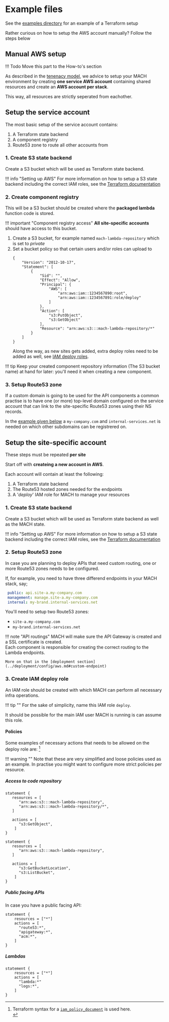 # Example files

See the [examples directory](https://github.com/labd/mach-composer/tree/master/examples/aws/infra/) for an example of a Terraform setup

Rather curious on how to setup the AWS account manually? Follow the steps below

## Manual AWS setup


!!! Todo
    Move this part to the How-to's section


As described in the [tenenacy model](../guidance/tenancy.md#aws-tenancy), we advice to setup your MACH environment by creating **one service AWS account** containing shared resources and create an **AWS account per stack**.

This way, all resources are strictly seperated from eachother.


## Setup the service account

The most basic setup of the service account contains:

1. A Terraform state backend
2. A component registry
3. Route53 zone to route all other accounts from

### 1. Create S3 state backend
Create a S3 bucket which will be used as Terraform state backend.

!!! info "Setting up AWS"
    For more information on how to setup a S3 state backend including the correct IAM roles, see the [Terraform documentation](https://www.terraform.io/docs/backends/types/s3.html#s3-bucket-permissions)


### 2. Create component registry

This will be a S3 bucket should be created where the **packaged lambda** function code is stored.


!!! important "Component registry access"
      **All site-specific accounts** should have access to this bucket.

1. Create a S3 bucket, for example named `mach-lambda-repository` which is set to *private*
2. Set a bucket policy so that certain users and/or roles can upload to
   ```
   {
       "Version": "2012-10-17",
       "Statement": [
           {
               "Sid": "",
               "Effect": "Allow",
               "Principal": {
                   "AWS": [
                       "arn:aws:iam::1234567890:root",
                       "arn:aws:iam::1234567891:role/deploy"
                   ]
               },
               "Action": [
                   "s3:PutObject",
                   "s3:GetObject"
               ],
               "Resource": "arn:aws:s3:::mach-lambda-repository/*"
           }
       ]
   }
   ```
   Along the way, as new sites gets added, extra deploy roles need to be added as well, see [IAM deploy roles](#iam-deploy-role).


!!! tip
    Keep your created component repository information (The S3 bucket name) at hand for later: you'll need it when creating a new component.

### 3. Setup Route53 zone

If a custom domain is going to be used for the API components a common practise is to have one (or more) top-level domain configured on the service account that can link to the site-specific Route53 zones using their NS records.

In the [example given below](#2-setup-route53-zone) a `my-company.com` and `internal-services.net` is needed on which other subdomains can be registrered on.
## Setup the site-specific account

These steps must be repeated **per site**

Start off with **createing a new account in AWS**.

Each account will contain at least the following:

1. A Terraform state backend
2. The Route53 hosted zones needed for the endpoints
3. A '*deploy*' IAM role for MACH to manage your resources

### 1. Create S3 state backend
Create a S3 bucket which will be used as Terraform state backend as well as the MACH state.

!!! info "Setting up AWS"
    For more information on how to setup a S3 state backend including the correct IAM roles, see the [Terraform documentation](https://www.terraform.io/docs/backends/types/s3.html#s3-bucket-permissions)

### 2. Setup Route53 zone

In case you are planning to deploy APIs that need custom routing, one or more Route53 zones needs to be configured.

If, for example, you need to have three differend endpoints in your MACH stack, say;

```yaml
 public: api.site-a.my-company.com
 management: manage.site-a.my-company.com
 internal: my-brand.internal-services.net
```

You'll need to setup two Route53 zones:

- `site-a.my-company.com`
- `my-brand.internal-services.net`

!!! note "API routings"
    MACH will make sure the API Gateway is created and a SSL certificate is created.<br>
    Each component is responsible for creating the correct routing to the Lambda endpoints.

    More on that in the [deployment section](../deployment/config/aws.md#custom-endpoint)

### 3. Create IAM deploy role

An IAM role should be created with which MACH can perform all necessary infra operations.

!!! tip ""
    For the sake of simplicity, name this IAM role `deploy`.

It should be possible for the main IAM user MACH is running is can assume this role.

#### Policies
Some examples of necessary actions that needs to be allowed on the deploy role are: [^1]

!!! warning ""
    Note that these are very simplified and loose policies used as an example. 
    In practise you might want to configure more strict policies per resource.

##### Access to code repository
```
statement {
   resources = [
      "arn:aws:s3:::mach-lambda-repository",
      "arn:aws:s3:::mach-lambda-repository/*",
   ]

   actions = [
      "s3:GetObject",
    ]
}

statement {
   resources = [
      "arn:aws:s3:::mach-lambda-repository",
   ]

   actions = [
      "s3:GetBucketLocation",
      "s3:ListBucket",
    ]
}
```

##### Public facing APIs

In case you have a public facing API:

```
statement {
    resources = ["*"]
    actions = [
      "route53:*",
      "apigateway:*",
      "acm:*",
    ]
}
```

##### Lambdas

```
statement {
    resources = ["*"]
    actions = [
      "lambda:*"
      "logs:*",
    ]
}
```

[^1]: Terraform syntax for a [`iam_policy_document`](https://registry.terraform.io/providers/hashicorp/aws/latest/docs/data-sources/iam_policy_document) is used here.<br>